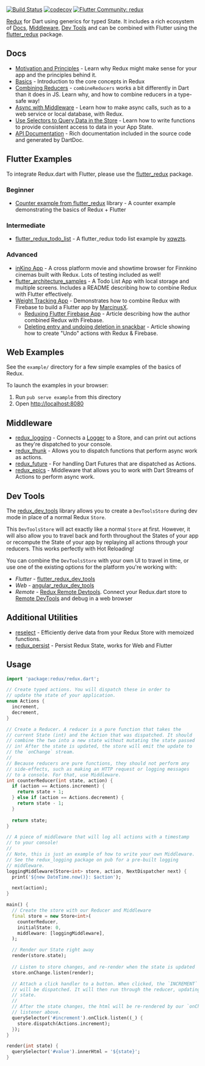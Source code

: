 [![Build Status](https://api.travis-ci.org/johnpryan/redux.dart.svg?branch=master)](https://travis-ci.org/fluttercommunity/redux.dart)
[![codecov](https://codecov.io/gh/fluttercommunity/redux.dart/branch/master/graph/badge.svg)](https://codecov.io/gh/fluttercommunity/redux.dart)
[![Flutter Community: redux](https://fluttercommunity.dev/_github/header/redux)](https://github.com/fluttercommunity/community)


[Redux](https://redux.js.org/) for Dart using generics for typed State. It includes a rich ecosystem of [Docs](#docs), [Middleware](#middleware), [Dev Tools](#dev-tools) and can be combined with Flutter using the [flutter_redux](https://pub.dartlang.org/packages/flutter_redux) package.

## Docs

  * [Motivation and Principles](https://github.com/fluttercommunity/redux.dart/blob/master/doc/why.md) - Learn why Redux might make sense for your app and the principles behind it.
  * [Basics](https://github.com/fluttercommunity/redux.dart/blob/master/doc/basics.md) - Introduction to the core concepts in Redux
  * [Combining Reducers](https://github.com/fluttercommunity/redux.dart/blob/master/doc/combine_reducers.md) - `combineReducers` works a bit differently in Dart than it does in JS. Learn why, and how to combine reducers in a type-safe way!
  * [Async with Middleware](https://github.com/fluttercommunity/redux.dart/blob/master/doc/async.md) - Learn how to make async calls, such as to a web service or local database, with Redux.
  * [Use Selectors to Query Data in the Store](https://github.com/brianegan/reselect_dart/blob/master/README.md) - Learn how to write functions to provide consistent access to data in your App State.
  * [API Documentation](https://www.dartdocs.org/documentation/redux/latest) - Rich documentation included in the source code and generated by DartDoc.

## Flutter Examples

To integrate Redux.dart with Flutter, please use the [flutter_redux](https://pub.dartlang.org/packages/flutter_redux) package. 

### Beginner

  * [Counter example from flutter_redux](https://gitlab.com/brianegan/flutter_redux/tree/master/example) library - A counter example demonstrating the basics of Redux + Flutter
  
### Intermediate 

  * [flutter_redux_todo_list](https://github.com/xqwzts/flutter-redux-todo-list) - A flutter_redux todo list example by [xqwzts](https://github.com/xqwzts).
  
### Advanced

  * [inKino App](https://github.com/roughike/inKino) - A cross platform movie and showtime browser for Finnkino cinemas built with Redux. Lots of testing included as well! 
  * [flutter_architecture_samples](https://gitlab.com/brianegan/flutter_architecture_samples/tree/master/example/redux) - A Todo List App with local storage and multiple screens. Includes a README describing how to combine Redux with Flutter effectively.
  * [Weight Tracking App](https://github.com/MSzalek-Mobile/weight_tracker/) - Demonstrates how to combine Redux with Firebase to build a Flutter app by [MarcinusX](https://github.com/MarcinusX).
       * [Reduxing Flutter Firebase App](https://marcinszalek.pl/flutter/reduxing-flutter/) - Article describing how the author combined Redux with Firebase.
       * [Deleting entry and undoing deletion in snackbar](https://marcinszalek.pl/flutter/deleting-entry-with-undo/) - Article showing how to create "Undo" actions with Redux & Firebase. 

## Web Examples

See the `example/` directory for a few simple examples of the basics of Redux.

To launch the examples in your browser:

  1. Run `pub serve example` from this directory
  2. Open [http://localhost:8080](http://localhost:8080)

## Middleware

  * [redux_logging](https://pub.dartlang.org/packages/redux_logging) - Connects a [Logger](https://pub.dartlang.org/packages/logging) to a Store, and can print out actions as they're dispatched to your console.
  * [redux_thunk](https://pub.dartlang.org/packages/redux_thunk) - Allows you to dispatch functions that perform async work as actions.
  * [redux_future](https://pub.dartlang.org/packages/redux_future) - For handling Dart Futures that are dispatched as Actions.
  * [redux_epics](https://pub.dartlang.org/packages/redux_epics) - Middleware that allows you to work with Dart Streams of Actions to perform async work.

## Dev Tools

The [redux_dev_tools](https://pub.dartlang.org/packages/redux_dev_tools) library allows you to create a `DevToolsStore` during dev mode in place of a normal Redux `Store`. 

This `DevToolsStore` will act exactly like a normal `Store` at first. However, it will also allow you to travel back and forth throughout the States of your app or recompute the State of your app by replaying all actions through your reducers. This works perfectly with Hot Reloading!

You can combine the `DevToolsStore` with your own UI to travel in time, or use one of the existing options for the platform you're working with:

  * *Flutter* - [flutter_redux_dev_tools](https://pub.dartlang.org/packages/flutter_redux_dev_tools)
  * *Web* - [angular_redux_dev_tools](https://pub.dartlang.org/packages/angular_redux_dev_tools)
  * *Remote* - [Redux Remote Devtools](https://pub.dartlang.org/packages/angular_redux_dev_tools). Connect your Redux.dart store to [Remote DevTools](http://extension.remotedev.io/) and debug in a web browser
  
## Additional Utilities

  * [reselect](https://pub.dartlang.org/packages/reselect) - Efficiently derive data from your Redux Store with memoized functions.
  * [redux_persist](https://github.com/Cretezy/redux_persist) - Persist Redux State, works for Web and Flutter

## Usage

```dart
import 'package:redux/redux.dart';

// Create typed actions. You will dispatch these in order to
// update the state of your application.
enum Actions {
  increment,
  decrement,
}

// Create a Reducer. A reducer is a pure function that takes the 
// current State (int) and the Action that was dispatched. It should
// combine the two into a new state without mutating the state passed
// in! After the state is updated, the store will emit the update to 
// the `onChange` stream.
// 
// Because reducers are pure functions, they should not perform any 
// side-effects, such as making an HTTP request or logging messages
// to a console. For that, use Middleware.
int counterReducer(int state, action) {
  if (action == Actions.increment) {
    return state + 1;
  } else if (action == Actions.decrement) {
    return state - 1;
  }
  
  return state;
}

// A piece of middleware that will log all actions with a timestamp
// to your console!
// 
// Note, this is just an example of how to write your own Middleware.
// See the redux_logging package on pub for a pre-built logging 
// middleware.
loggingMiddleware(Store<int> store, action, NextDispatcher next) {
  print('${new DateTime.now()}: $action');

  next(action);
}

main() {
  // Create the store with our Reducer and Middleware
  final store = new Store<int>(
    counterReducer, 
    initialState: 0, 
    middleware: [loggingMiddleware],
  );

  // Render our State right away
  render(store.state);
  
  // Listen to store changes, and re-render when the state is updated
  store.onChange.listen(render);

  // Attach a click handler to a button. When clicked, the `INCREMENT` action
  // will be dispatched. It will then run through the reducer, updating the 
  // state.
  //
  // After the state changes, the html will be re-rendered by our `onChange`
  // listener above. 
  querySelector('#increment').onClick.listen((_) {
    store.dispatch(Actions.increment);
  });
}

render(int state) {
  querySelector('#value').innerHtml = '${state}';
}
```
